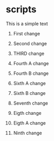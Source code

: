 # scripts

This is a simple text

1. First change

2. Second change

3. THIRD change

4. Fourth A change

5. Fourth B change

6. Sixth A change

6. Sixth B change

7. Seventh change

8. Eigth change

8. Eigth A change

9. Ninth change